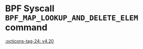 # BPF Syscall `BPF_MAP_LOOKUP_AND_DELETE_ELEM` command

<!-- [FEATURE_TAG](BPF_MAP_LOOKUP_AND_DELETE_ELEM) -->
[:octicons-tag-24: v4.20](https://github.com/torvalds/linux/commit/bd513cd08f10cbe28856f99ae951e86e86803861)
<!-- [/FEATURE_TAG] -->

<!-- TODO -->
